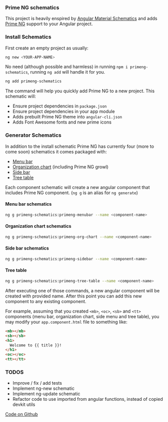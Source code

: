 ### Prime NG schematics

This project is heavily enspired by [Angular Material Schematics](https://material.angular.io/guide/schematics) and adds [Prime NG](https://www.primefaces.org/primeng) support to your Angular project.

### Install Schematics

First create an empty project as usually:

```bash
ng new <YOUR-APP-NAME>
```

No need (although possible and harmless) in running `npm i primeng-schematics`, running `ng add` will handle it for you.

```bash
ng add primeng-schematics
```

The command will help you quickly add Prime NG to a new project. This schematic will:
* Ensure project dependencies in `package.json`
* Ensure project dependencies in your app module
* Adds prebuilt Prime NG theme into `angular-cli.json`
* Adds Font Awesome fonts and new prime icons

### Generator Schematics

In addition to the install schematic Prime NG has currently four (more to come soon) schematics it comes packaged with:
* [Menu bar](https://www.primefaces.org/primeng/#/menubar)
* [Organization chart](https://www.primefaces.org/primeng/#/organizationchart) (including Prime NG growl)
* [Side bar](https://www.primefaces.org/primeng/#/sidebar)
* [Tree table](https://www.primefaces.org/primeng/#/treetable)


Each component schematic will create a new angular component that includes Prime NG component. (`ng g` is an alias for `ng generate`)

#### Menu bar schematics

```bash
ng g primeng-schematics:primeng-menubar --name <component-name>
```

#### Organization chart schematics

```bash
ng g primeng-schematics:primeng-org-chart --name <component-name>
```

#### Side bar schematics

```bash
ng g primeng-schematics:primeng-sidebar --name <component-name>
```

#### Tree table

```bash
ng g primeng-schematics:primeng-tree-table --name <component-name>
```

After executing one of those commands, a new angular component will be created with provided name. After this point you can add this new component to any existing component.

For example, assuming that you created `<mb>`, `<oc>`, `<sb>` and `<tt>` components (menu bar, organization chart, side menu and tree table), you may modify your `app.component.html` file to something like:

```html
<mb></mb>
<sb></sb>
<h1>
  Welcome to {{ title }}! 
</h1>
<oc></oc>
<tt></tt>
```


### TODOS
* Improve / fix / add tests
* Implement ng-new schematic
* Implement ng-update schematic
* Refactor code to use imported from angular functions, instead of copied devkit utils

[Code on Github](https://github.com/andriy101/primeng-schematics)